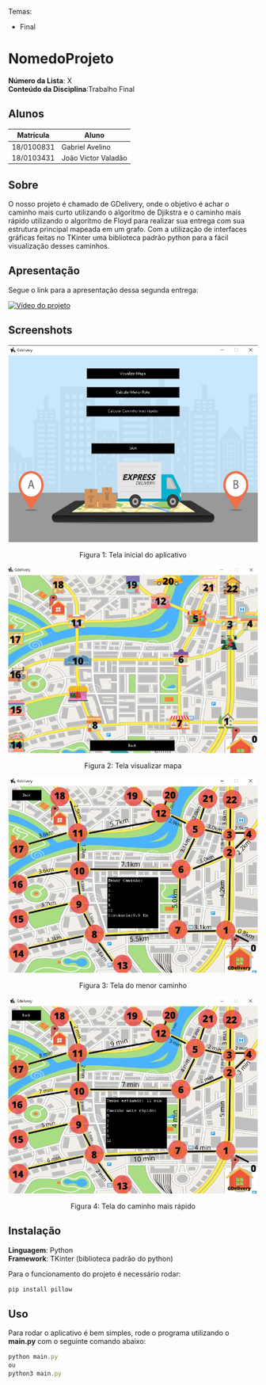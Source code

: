 

Temas:
 - Final 

# NomedoProjeto

**Número da Lista**: X<br>
**Conteúdo da Disciplina**:Trabalho Final<br>

## Alunos
|Matrícula | Aluno |
| -- | -- |
| 18/0100831  |  Gabriel Avelino |
| 18/0103431  |  João Victor Valadão |

## Sobre 
O nosso projeto é chamado de GDelivery, onde o objetivo é achar o caminho mais curto utilizando o algoritmo de Djikstra e o caminho mais rápido utilizando o algoritmo de Floyd para realizar sua entrega com sua estrutura principal mapeada em um grafo. Com a utilização de interfaces gráficas feitas no TKinter uma biblioteca padrão python para a fácil visualização desses caminhos.

## Apresentação

Segue o link para a apresentação dessa segunda entrega:

[![Vídeo do projeto](https://img.youtube.com/vi/V98-hE-wLLE/0.jpg)](https://www.youtube.com/watch?v=pAkORho99Lw)

## Screenshots
<center>

![Tela inicial](assets/TelaInicial.jpg)

<center>
<figcaption>Figura 1: Tela inicial do aplicativo</figcaption>
</center>

![Mapa](assets/TelaVisualizarMapa.png)

<center>
<figcaption>Figura 2: Tela visualizar mapa</figcaption>
</center>

![Mapa](assets/TelaMenorDistancia.jpg)

<center>
<figcaption>Figura 3: Tela do menor caminho</figcaption>
</center>

![Mapa](assets/TelaCaminhoMaisRapido.jpg)

<center>
<figcaption>Figura 4: Tela do caminho mais rápido</figcaption>
</center>

</center>

## Instalação 
**Linguagem**: Python<br>
**Framework**: TKinter (biblioteca padrão do python)<br>

Para o funcionamento do projeto é necessário rodar:

```jsx
pip install pillow
```

## Uso 
Para rodar o aplicativo é bem simples, rode o programa utilizando o **main.py** com o seguinte comando abaixo:

```jsx
python main.py
ou
python3 main.py
```





